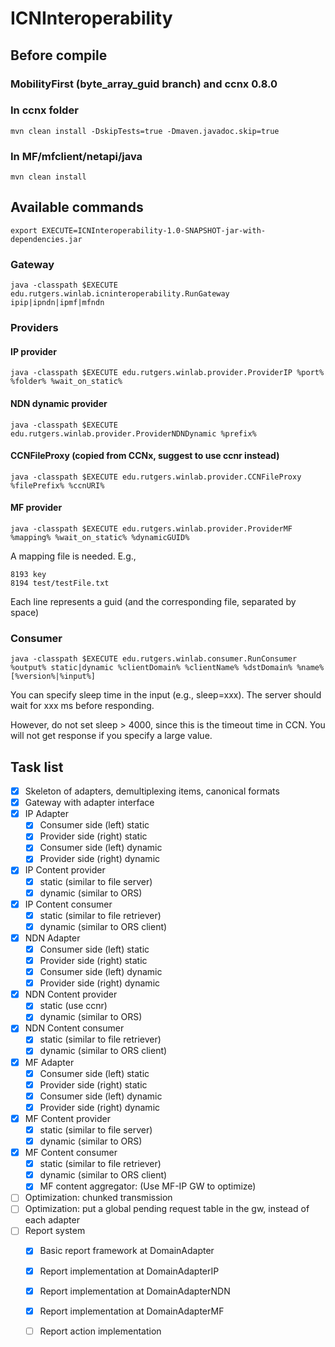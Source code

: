 # ICNInteroperability
## Before compile
### MobilityFirst (byte_array_guid branch) and ccnx 0.8.0
### In ccnx folder
```
mvn clean install -DskipTests=true -Dmaven.javadoc.skip=true
```
### In MF/mfclient/netapi/java 
```
mvn clean install
```
## Available commands
```
export EXECUTE=ICNInteroperability-1.0-SNAPSHOT-jar-with-dependencies.jar
```
### Gateway
```
java -classpath $EXECUTE edu.rutgers.winlab.icninteroperability.RunGateway ipip|ipndn|ipmf|mfndn
```
### Providers
#### IP provider
```
java -classpath $EXECUTE edu.rutgers.winlab.provider.ProviderIP %port% %folder% %wait_on_static%
```
#### NDN dynamic provider
```
java -classpath $EXECUTE edu.rutgers.winlab.provider.ProviderNDNDynamic %prefix%
```
#### CCNFileProxy (copied from CCNx, suggest to use ccnr instead)
```
java -classpath $EXECUTE edu.rutgers.winlab.provider.CCNFileProxy %filePrefix% %ccnURI%
```
#### MF provider
```
java -classpath $EXECUTE edu.rutgers.winlab.provider.ProviderMF %mapping% %wait_on_static% %dynamicGUID%
```
A mapping file is needed. E.g.,
```
8193 key
8194 test/testFile.txt
```
Each line represents a guid (and the corresponding file, separated by space)
### Consumer
```
java -classpath $EXECUTE edu.rutgers.winlab.consumer.RunConsumer %output% static|dynamic %clientDomain% %clientName% %dstDomain% %name% [%version%|%input%]
```
You can specify sleep time in the input (e.g., sleep=xxx). The server should wait for xxx ms before responding.

However, do not set sleep > 4000, since this is the timeout time in CCN. You will not get response if you specify a large value.

## Task list
- [x] Skeleton of adapters, demultiplexing items, canonical formats
- [x] Gateway with adapter interface
- [x] IP Adapter
  - [x] Consumer side (left) static
  - [x] Provider side (right) static
  - [x] Consumer side (left) dynamic
  - [x] Provider side (right) dynamic
- [x] IP Content provider
  - [x] static (similar to file server)
  - [x] dynamic (similar to ORS)
- [x] IP Content consumer
  - [x] static (similar to file retriever)
  - [x] dynamic (similar to ORS client)
- [x] NDN Adapter
  - [x] Consumer side (left) static
  - [x] Provider side (right) static
  - [x] Consumer side (left) dynamic
  - [x] Provider side (right) dynamic
- [x] NDN Content provider
  - [x] static (use ccnr)
  - [x] dynamic (similar to ORS)
- [x] NDN Content consumer
  - [x] static (similar to file retriever)
  - [x] dynamic (similar to ORS client)
- [x] MF Adapter
  - [x] Consumer side (left) static
  - [x] Provider side (right) static
  - [x] Consumer side (left) dynamic
  - [x] Provider side (right) dynamic
- [x] MF Content provider
  - [x] static (similar to file server)
  - [x] dynamic (similar to ORS)
- [x] MF Content consumer
  - [x] static (similar to file retriever)
  - [x] dynamic (similar to ORS client)
  - [x] MF content aggregator: (Use MF-IP GW to optimize)
- [ ] Optimization: chunked transmission
- [ ] Optimization: put a global pending request table in the gw, instead of each adapter
- [ ] Report system
  - [x] Basic report framework at DomainAdapter
  - [x] Report implementation at DomainAdapterIP
  - [x] Report implementation at DomainAdapterNDN
  - [x] Report implementation at DomainAdapterMF
  - [ ] Report action implementation

